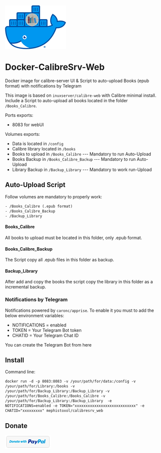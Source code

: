 ![Docker-Gitea](https://raw.githubusercontent.com/MephistoXoL/Docker-CalibreSrv-Web/master/Docker-Calibre.png)

# Docker-CalibreSrv-Web
Docker image for calibre-server UI &amp; Script to auto-upload Books (epub format) with notifications by Telegram

This image is based on ```inuxserver/calibre-web``` with Calibre minimal install. Include a Script to auto-upload all books located in the folder ```/Books_Calibre```.

Ports exports:
- 8083 for webUI

Volumes exports:
- Data is located in ```/config```
- Calibre library located in ```/books``` 
- Books to upload in ```/Books_Calibre``` --- Mandatory to run Auto-Upload
- Books Backup in ```/Books_Calibre_Backup``` --- Mandatory to run Auto-Upload
- Library Backup in ```/Backup_Library``` --- Mandatory to work run-Upload 

## Auto-Upload Script
Follow volumes are mandatory to properly work:
``` 
- /Books_Calibre (.epub format)
- /Books_Calibre_Backup
- /Backup_Library
```
#### Books_Calibre
All books to upload must be located in this folder, only .epub format.

#### Books_Calibre_Backup
The Script copy all .epub files in this folder as backup.

#### Backup_Library
After add and copy the books the script copy the library in this folder as a incremental backup.

### Notifications by Telegram
Notifications powered by ```caronc/apprise```.
To enable it you must to add the below environment variables:
- NOTIFICATIONS = enabled
- TOKEN = Your Telegram Bot token
- CHATID = Your Telegram Chat ID

You can create the Telegram Bot from here

## Install
Command line:
```
docker run -d -p 8083:8083 -v /your/path/for/data:/config -v /your/path/for/Library:/books -v /your/path/for/Backup_Library:/Backup_Library -v /your/path/for/Books_Calibre:/Books_Calibre -v /your/path/for/Backup_Library:/Backup_Library  -e NOTIFICATIONS=enabled -e TOKEN="xxxxxxxxxxxxxxxxxxxxxxxxxxxx" -e CHATID="xxxxxxxxx" mephistoxol/calibresrv_web
```


## Donate
[![Paypal](https://raw.githubusercontent.com/MephistoXoL/Things/master/paypal.png)](https://www.paypal.me/mephistoxol)
